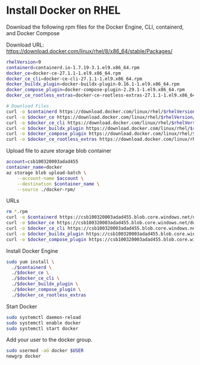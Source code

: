 # Install Docker on RHEL

Download the following rpm files for the Docker Engine, CLI, containerd, and Docker Compose

Download URL: <https://download.docker.com/linux/rhel/8/x86_64/stable/Packages/>

```sh
rhelVersion=9
containerd=containerd.io-1.7.19-3.1.el9.x86_64.rpm
docker_ce=docker-ce-27.1.1-1.el9.x86_64.rpm
docker_ce_cli=docker-ce-cli-27.1.1-1.el9.x86_64.rpm
docker_buildx_plugin=docker-buildx-plugin-0.16.1-1.el9.x86_64.rpm
docker_compose_plugin=docker-compose-plugin-2.29.1-1.el9.x86_64.rpm
docker_ce_rootless_extras=docker-ce-rootless-extras-27.1.1-1.el9.x86_64.rpm

# Download Files
curl -o $containerd https://download.docker.com/linux/rhel/$rhelVersion/x86_64/stable/Packages/$containerd
curl -o $docker_ce https://download.docker.com/linux/rhel/$rhelVersion/x86_64/stable/Packages/$docker_ce
curl -o $docker_ce_cli https://download.docker.com/linux/rhel/$rhelVersion/x86_64/stable/Packages/$docker_ce_cli
curl -o $docker_buildx_plugin https://download.docker.com/linux/rhel/$rhelVersion/x86_64/stable/Packages/$docker_buildx_plugin
curl -o $docker_compose_plugin https://download.docker.com/linux/rhel/$rhelVersion/x86_64/stable/Packages/$docker_compose_plugin
curl -o $docker_ce_rootless_extras https://download.docker.com/linux/rhel/$rhelVersion/x86_64/stable/Packages/$docker_ce_rootless_extras
```

Upload file to azure storage blob container
```sh
account=csb100320003adad455
container_name=docker
az storage blob upload-batch \
    --account-name $account \
    --destination $container_name \
    --source ./docker-rpm/
```

URLs
```sh
rm *.rpm
curl -o $containerd https://csb100320003adad455.blob.core.windows.net/docker/$containerd
curl -o $docker_ce https://csb100320003adad455.blob.core.windows.net/docker/$docker_ce
curl -o $docker_ce_cli https://csb100320003adad455.blob.core.windows.net/docker/$docker_ce_cli
curl -o $docker_buildx_plugin https://csb100320003adad455.blob.core.windows.net/docker/$docker_buildx_plugin
curl -o $docker_compose_plugin https://csb100320003adad455.blob.core.windows.net/docker/$docker_compose_plugin
```

Install Docker Engine
```sh
sudo yum install \
  ./$containerd \
  ./$docker_ce \
  ./$docker_ce_cli \
  ./$docker_buildx_plugin \
  ./$docker_compose_plugin \
  ./$docker_ce_rootless_extras

```


Start Docker
```sh
sudo systemctl daemon-reload
sudo systemctl enable docker
sudo systemctl start docker
```

Add your user to the docker group.
```sh
sudo usermod -aG docker $USER
newgrp docker
```

